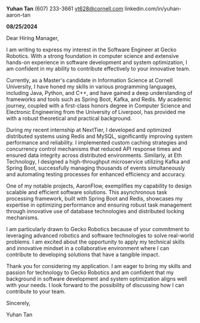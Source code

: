 **Yuhan Tan**
(607) 233-3661
yt628@cornell.com
linkedin.com/in/yuhan-aaron-tan

**08/25/2024**

Dear Hiring Manager,

I am writing to express my interest in the Software Engineer at Gecko Robotics. With a strong foundation in computer science and extensive hands-on experience in software development and system optimization, I am confident in my ability to contribute effectively to your innovative team.

Currently, as a Master's candidate in Information Science at Cornell University, I have honed my skills in various programming languages, including Java, Python, and C++, and have gained a deep understanding of frameworks and tools such as Spring Boot, Kafka, and Redis. My academic journey, coupled with a first-class honors degree in Computer Science and Electronic Engineering from the University of Liverpool, has provided me with a robust theoretical and practical background.

During my recent internship at NextTier, I developed and optimized distributed systems using Redis and MySQL, significantly improving system performance and reliability. I implemented custom caching strategies and concurrency control mechanisms that reduced API response times and ensured data integrity across distributed environments. Similarly, at Eth Technology, I designed a high-throughput microservice utilizing Kafka and Spring Boot, successfully managing thousands of events simultaneously and automating testing processes for enhanced efficiency and accuracy.

One of my notable projects, AaronFlow, exemplifies my capability to design scalable and efficient software solutions. This asynchronous task processing framework, built with Spring Boot and Redis, showcases my expertise in optimizing performance and ensuring robust task management through innovative use of database technologies and distributed locking mechanisms.

I am particularly drawn to Gecko Robotics because of your commitment to leveraging advanced robotics and software technologies to solve real-world problems. I am excited about the opportunity to apply my technical skills and innovative mindset in a collaborative environment where I can contribute to developing solutions that have a tangible impact.

Thank you for considering my application. I am eager to bring my skills and passion for technology to Gecko Robotics and am confident that my background in software development and system optimization aligns well with your needs. I look forward to the possibility of discussing how I can contribute to your team.

Sincerely,

Yuhan Tan